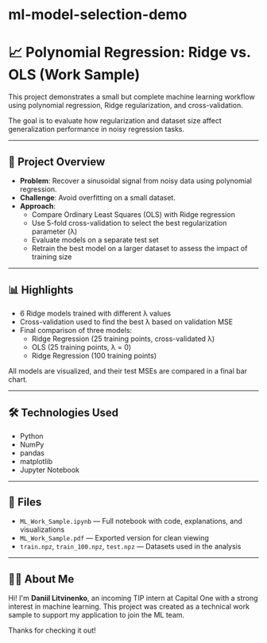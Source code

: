 # ml-model-selection-demo
# 📈 Polynomial Regression: Ridge vs. OLS (Work Sample)

This project demonstrates a small but complete machine learning workflow using polynomial regression, Ridge regularization, and cross-validation.

The goal is to evaluate how regularization and dataset size affect generalization performance in noisy regression tasks.

---

## 🧠 Project Overview

- **Problem**: Recover a sinusoidal signal from noisy data using polynomial regression.
- **Challenge**: Avoid overfitting on a small dataset.
- **Approach**: 
  - Compare Ordinary Least Squares (OLS) with Ridge regression
  - Use 5-fold cross-validation to select the best regularization parameter (λ)
  - Evaluate models on a separate test set
  - Retrain the best model on a larger dataset to assess the impact of training size

---

## 📊 Highlights

- 6 Ridge models trained with different λ values
- Cross-validation used to find the best λ based on validation MSE
- Final comparison of three models:
  - Ridge Regression (25 training points, cross-validated λ)
  - OLS (25 training points, λ = 0)
  - Ridge Regression (100 training points)

All models are visualized, and their test MSEs are compared in a final bar chart.

---

## 🛠️ Technologies Used

- Python
- NumPy
- pandas
- matplotlib
- Jupyter Notebook

---

## 📁 Files

- `ML_Work_Sample.ipynb` — Full notebook with code, explanations, and visualizations
- `ML_Work_Sample.pdf` — Exported version for clean viewing
- `train.npz`, `train_100.npz`, `test.npz` — Datasets used in the analysis

---

## 🙋‍♂️ About Me

Hi! I'm **Daniil Litvinenko**, an incoming TIP intern at Capital One with a strong interest in machine learning. This project was created as a technical work sample to support my application to join the ML team.

Thanks for checking it out!
